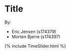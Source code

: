 # Title

By:
- Eric Jensen (s174379)
- Morten Bjerre (s174397)

<!DOCTYPE html>
<html>
<body>
{% include TimeSlider.html %}
</body>
</html>
